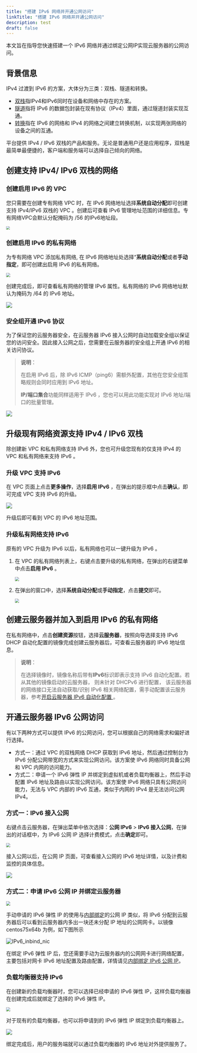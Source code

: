 ```yaml
---
title: "搭建 IPv6 网络并开通公网访问"
linkTitle: "搭建 IPv6 网络并开通公网访问"
description: test
draft: false
---
```


本文旨在指导您快速搭建一个 IPv6 网络并通过绑定公网IP实现云服务器的公网访问。


## 背景信息

IPv4 过渡到 IPv6 的方案，大体分为三类：双栈、隧道和转换。

- [双栈](https://tools.ietf.org/html/rfc4241)指IPv4和IPv6同时在设备和网络中存在的方案。
- [隧道](https://tools.ietf.org/html/rfc3053)指将 IPv6 的数据包封装在现有协议（IPv4）里面，通过隧道封装实现互通。
- [转换](https://tools.ietf.org/html/rfc2529)指在 IPv6 的网络和 IPv4 的网络之间建立转换机制，以实现两张网络的设备之间的互通。

平台提供 IPv4 / IPv6 双栈的产品和服务。无论是普通用户还是应用程序，双栈是最简单最便捷的，客户端和服务端可以选择自己倾向的网络。

## 创建支持 IPv4/ IPv6 双栈的网络

### 创建启用 IPv6 的 VPC

您只需要在创建专有网络 VPC 时，在 IPv6 网络地址选择**系统自动分配**即可创建支持 IPv4/IPv6 双栈的 VPC 。创建后可查看 IPv6 管理地址范围的详细信息。专有网络VPC会默认分配掩码为 /56 的IPv6地址段。

<img src="../../_images/log-ipv6-create-vpc.png" style="zoom:60%;" />

### 创建启用 IPv6 的私有网络

为专有网络 VPC 添加私有网络, 在 IPv6 网络地址处选择“**系统自动分配**或者**手动指定**，即可创建出启用 IPv6 的私有网络。

<img src="../../_images/log-ipv6-create-vxnet.png" style="zoom:70%;" />

创建完成后，即可查看私有网络的管理 IPv6 属性。私有网络的 IPv6 网络地址默认为掩码为 /64 的 IPv6 地址。

![](../../_images/log-ipv6-vxnet-detail.png)

### 安全组开通 IPv6 协议

为了保证您的云服务器安全，在云服务器 IPv6 接入公网时自动加载安全组以保证您的访问安全。因此接入公网之后，您需要在云服务器的安全组上开通 IPv6
的相关访问协议。

>**说明**：
>
>在启用 IPv6 后，除 IPv6 ICMP（ping6）需额外配置，其他在您安全组策略规则会同时应用到 IPv6 地址。
>
>**IP/端口集合**功能同样适用于 IPv6 ，您也可以用此功能实现对 IPv6 地址/端口的批量管理。

![](../../_images/log-ipv6-opensg.png)

## 升级现有网络资源支持 IPv4 / IPv6 双栈

除创建新 VPC 和私有网络支持 IPv6 外，您也可升级您现有的仅支持 IPv4 的 VPC 和私有网络来支持 IPv6 。

### 升级 VPC 支持 IPv6
在 VPC 页面上点击**更多操作**，选择**启用 IPv6** ，在弹出的提示框中点击**确认**，即可完成 VPC 支持 IPv6 的升级。

![](../../_images/upgrade-ipv6.png)

升级后即可看到 VPC 的 IPv6 地址范围。

### 升级私有网络支持 IPv6

原有的 VPC 升级为 IPv6 以后，私有网络也可以一键升级为 IPv6 。

1. 在 VPC 的私有网络列表上，右键点击要升级的私有网络，在弹出的右键菜单中点击**启用 IPv6** 。

   <img src="../../_images/upgrade-vxnet-ipv6.png" style="zoom:70%;" />

2. 在弹出的窗口中，选择**系统自动分配**或**手动指定**，点击**提交**即可。

   <img src="../../_images/open-vxnet-ipv6.png" style="zoom:70%;" />

## 创建云服务器并加入到启用 IPv6 的私有网络

在私有网络中，点击**创建资源**按钮，选择**云服务器**，按照向导选择支持 IPv6 DHCP 自动化配置的镜像完成创建云服务器后，可查看云服务器的 IPv6 地址信息。

> **说明**：
>
> 在选择镜像时，镜像名称后带有**IPv6**标识即表示支持 IPv6 自动化配置。若从其他的镜像启动的云服务器， 则未针对 DHCPv6 进行配置， 该云服务器的网络接口无法自动获取/识别 IPv6 相关网络配置，需手动配置该云服务器，参考[开启云服务器 IPv6 自动化配置 ](/network/eip/manual/ipv6/ipv6_auto_config/)。

## <span id="enable_ipv6_public">开通云服务器 IPv6 公网访问</span>

有以下两种方式可以提供 IPv6 的公网访问，您可以根据自己的网络需求和偏好进行选择。

- 方式一：通过 VPC 的双栈网络 DHCP 获取到 IPv6 地址，然后通过控制台为 IPv6 分配公网带宽的方式来实现公网访问。该方案使 IPv6 网络同时具备公网和 VPC 内网的访问能力。
- 方式二：申请一个 IPv6 弹性 IP 并绑定到虚拟机或者负载均衡器上，然后手动配置 IPv6 地址及路由以实现公网访问。该方案使 IPv6 网络只具有公网访问能力，无法与 VPC 内部的 IPv6 互通，类似于内网的 IPv4 是无法访问公网 IPv4。

### 方式一：IPv6 接入公网

右键点击云服务器，在弹出菜单中依次选择：**公网 IPv6** > **IPv6 接入公网**，在弹出的对话框中，为 IPv6 公网 IP 选择计费模式，点击**确定**即可。

<img src="../../_images/log-ipv6-connect.png" style="zoom:70%;" />

接入公网以后，在公网 IP 页面，可查看接入公网的 IPv6 地址详情，以及计费和监控的具体信息。

![](../../_images/log-ipv6-eip.png)

### 方式二：申请 IPv6 公网 IP 并绑定云服务器

<img src="../../_images/IPv6_inbind_ip_create.png" style="zoom:70%;" />

手动申请的 IPv6 弹性 IP 的使用与[内部绑定](https://docs.qingcloud.com/product/network/eip#%E4%BD%BF%E7%94%A8%E5%86%85%E9%83%A8%E7%BB%91%E5%AE%9A%E5%85%AC%E7%BD%91-ip)的公网 IP 类似，将 IPv6 分配到云服务器后可以看到云服务器内多出一块还未分配 IP 地址的公网网卡。以镜像 centos75x64b 为例，如下图所示

![IPv6_inbind_nic](../../_images/IPv6_inbind_nic.png)

在绑定 IPv6 弹性 IP 后，您还需要手动为云服务器内的公网网卡进行网络配置，主要包括对网卡 IPv6 地址配置及路由配置，详情请见[内部绑定 IPv6 公网 IP](/network/eip/manual/ipv6/inband_ipv6/)。

### 负载均衡器支持 IPv6

在创建新的负载均衡器时，您可以选择已经申请的 IPv6 弹性 IP，这样负载均衡器在创建完成后就绑定了选择的 IPv6 弹性 IP。

<img src="../../_images/IPv6_lb_create.png" style="zoom:70%;" />


对于现有的负载均衡器，也可以将申请到的 IPv6 弹性 IP 绑定到负载均衡器上。

![](../../_images/IPv6_inbind_ip_associate.png)

绑定完成后，用户的服务端就可以通过负载均衡器的 IPv6 地址对外提供服务了。



